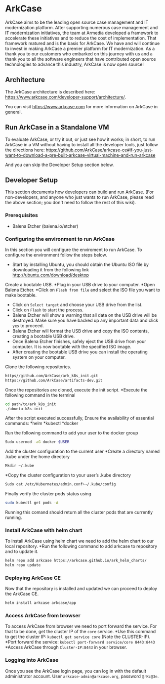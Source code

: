 # ArkCase

ArkCase aims to be the leading open source case management and IT modernization platform. After supporting numerous case management and IT modernization initiatives, the team at Armedia developed a framework to accelerate these initiatives and to reduce the cost of implementation.  That framework matured and is the basis for ArkCase.  We have and will continue to invest in making ArkCase a premier platform for IT modernization.  As a thank you to our customers who embarked on this journey with us and a thank you to all the software engineers that have contributed open source technologies to advance this industry, ArkCase is now open source!

## Architecture

The ArkCase architecture is described here: https://www.arkcase.com/developer-support/architecture/.  

You can visit https://www.arkcase.com for more information on ArkCase in general.

## Run ArkCase in a Standalone VM

To evaluate ArkCase, or try it out, or just see how it works; in short, to run ArkCase in a VM without having to install all the developer tools, just follow the directions here: https://github.com/ArkCase/arkcase-ce#if-you-just-want-to-download-a-pre-built-arkcase-virtual-machine-and-run-arkcase

And you can skip the Developer Setup section below.

## Developer Setup

This section documents how developers can build and run ArkCase.  (For non-developers, and anyone who just wants to run ArkCase, please read the above section; you don't need to follow the rest of this wiki).

### Prerequisites

* Balena Etcher (balena.io/etcher)

### Configuring the environment to run ArkCase

In this section you will configure the enviroment to run ArkCase. To configure the environment follow the steps below.
* Start by installing Ubuntu, you should obtain the Ubuntu ISO file by downloading it from the following link
http://ubuntu.com/download/desktop

Create a bootable USB.
*Plug in your USB drive to your computer.
*Open Balena Etcher.
*Click on `Flash from file` and select the ISO file you want to make bootable.
* Click on `Select target` and choose your USB drive from the list.
* Click on `Flash` to start the process.
* Balena Etcher will show a warning that all data on the USB drive will be destroyed. Make sure you have backed up any important data and click `yes` to proceed.
* Balena Etcher will format the USB drive and copy the ISO contents, creating a bootable USB drive.
* Once Balena Etcher finishes, safely eject the USB drive from your computer. It is now bootable with the specified ISO image.
* After creating the bootable USB drive you can install the operating system on your computer.

Clone the following repositories.
```bash
https//github.com/ArkCase/ark_k8s_init.git
https://github.com/ArkCase/artifacts-dev.git
```

Once the repositories are cloned, execute the init script.
*Execute the following command in the terminal
```bash
cd path/to/ark_k8s_init
./ubuntu-k8s-init
```

After the script executed successfully, Ensure the availability of essential commands: 
*helm 
*kubectl 
*docker

Run the following command to add your user to the docker group
```bash
Sudo usermod -aG docker $USER
```

Add the cluster configuration to the current user
*Create a directory named .kube under the home directory
```bash
Mkdir ~/.kube
```
*Copy the cluster configuration to your user’s .kube directory
```bash
Sudo cat /etc/Kubernetes/admin.conf>~/.kube/config
```

Finally verify the cluster pods status using 
```bash
sudo kubectl get pods -A
```
Running this comand should return all the cluster pods that are currently running.

### Install ArkCase with helm chart

To install ArkCase using helm chart we need to add the helm chart to our local repository.
*Run the following command to add arkcase to repository and to update it. 
```bash
helm repo add arkcase https://arkcase.github.io/ark_helm_charts/
helm repo update
```
### Deploying ArkCase CE

Now that the repository is installed and updated we can proceed to deploy the ArkCase CE.
```bash
helm install arkcase arkcase/app
```
### Access ArkCase from browser
To access ArkCase from browser we need to port forward the service. For that to be done, get the cluster IP of the `core` service.
*Use this command to get the cluster IP: `kubectl get service core` (Note the CLUSTER-IP).
*Port forward the service: `kubectl port-forward service/core 8443:8443`
*Access ArkCase through `Cluster-IP:8443` in your browser.

### Logging into ArkCase

Once you see the ArkCase login page, you can log in with the default administrator account.  User `arkcase-admin@arkcase.org`, password `@rKc@3e`.
